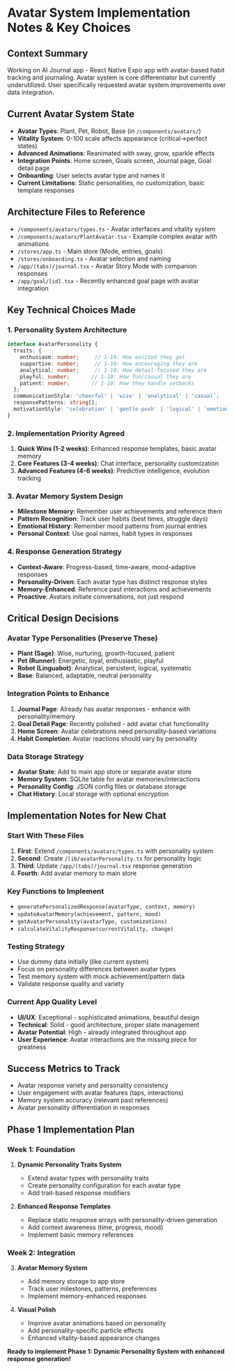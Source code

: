 # Avatar System Implementation Notes & Key Choices

## **Context Summary**
Working on AI Journal app - React Native Expo app with avatar-based habit tracking and journaling. Avatar system is core differentiator but currently underutilized. User specifically requested avatar system improvements over data integration.

## **Current Avatar System State**
- **Avatar Types**: Plant, Pet, Robot, Base (in `/components/avatars/`)
- **Vitality System**: 0-100 scale affects appearance (critical→perfect states)
- **Advanced Animations**: Reanimated with sway, grow, sparkle effects
- **Integration Points**: Home screen, Goals screen, Journal page, Goal detail page
- **Onboarding**: User selects avatar type and names it
- **Current Limitations**: Static personalities, no customization, basic template responses

## **Architecture Files to Reference**
- `/components/avatars/types.ts` - Avatar interfaces and vitality system
- `/components/avatars/PlantAvatar.tsx` - Example complex avatar with animations
- `/stores/app.ts` - Main store (Mode, entries, goals)
- `/stores/onboarding.ts` - Avatar selection and naming
- `/app/(tabs)/journal.tsx` - Avatar Story Mode with companion responses
- `/app/goal/[id].tsx` - Recently enhanced goal page with avatar integration

## **Key Technical Choices Made**

### **1. Personality System Architecture**
```typescript
interface AvatarPersonality {
  traits: {
    enthusiasm: number;     // 1-10: How excited they get
    supportive: number;     // 1-10: How encouraging they are  
    analytical: number;     // 1-10: How detail-focused they are
    playful: number;       // 1-10: How fun/casual they are
    patient: number;       // 1-10: How they handle setbacks
  };
  communicationStyle: 'cheerful' | 'wise' | 'analytical' | 'casual';
  responsePatterns: string[];
  motivationStyle: 'celebration' | 'gentle-push' | 'logical' | 'emotional';
}
```

### **2. Implementation Priority Agreed**
1. **Quick Wins (1-2 weeks)**: Enhanced response templates, basic avatar memory
2. **Core Features (3-4 weeks)**: Chat interface, personality customization  
3. **Advanced Features (4-6 weeks)**: Predictive intelligence, evolution tracking

### **3. Avatar Memory System Design**
- **Milestone Memory**: Remember user achievements and reference them
- **Pattern Recognition**: Track user habits (best times, struggle days)
- **Emotional History**: Remember mood patterns from journal entries
- **Personal Context**: Use goal names, habit types in responses

### **4. Response Generation Strategy**
- **Context-Aware**: Progress-based, time-aware, mood-adaptive responses
- **Personality-Driven**: Each avatar type has distinct response styles
- **Memory-Enhanced**: Reference past interactions and achievements
- **Proactive**: Avatars initiate conversations, not just respond

## **Critical Design Decisions**

### **Avatar Type Personalities (Preserve These)**
- **Plant (Sage)**: Wise, nurturing, growth-focused, patient
- **Pet (Runner)**: Energetic, loyal, enthusiastic, playful
- **Robot (Linguabot)**: Analytical, persistent, logical, systematic
- **Base**: Balanced, adaptable, neutral personality

### **Integration Points to Enhance**
1. **Journal Page**: Already has avatar responses - enhance with personality/memory
2. **Goal Detail Page**: Recently polished - add avatar chat functionality
3. **Home Screen**: Avatar celebrations need personality-based variations
4. **Habit Completion**: Avatar reactions should vary by personality

### **Data Storage Strategy**
- **Avatar State**: Add to main app store or separate avatar store
- **Memory System**: SQLite table for avatar memories/interactions
- **Personality Config**: JSON config files or database storage
- **Chat History**: Local storage with optional encryption

## **Implementation Notes for New Chat**

### **Start With These Files**
1. **First**: Extend `/components/avatars/types.ts` with personality system
2. **Second**: Create `/lib/avatarPersonality.ts` for personality logic
3. **Third**: Update `/app/(tabs)/journal.tsx` response generation
4. **Fourth**: Add avatar memory to main store

### **Key Functions to Implement**
- `generatePersonalizedResponse(avatarType, context, memory)` 
- `updateAvatarMemory(achievement, pattern, mood)`
- `getAvatarPersonality(avatarType, customizations)`
- `calculateVitalityResponse(currentVitality, change)`

### **Testing Strategy**
- Use dummy data initially (like current system)
- Focus on personality differences between avatar types
- Test memory system with mock achievement/pattern data
- Validate response quality and variety

### **Current App Quality Level**
- **UI/UX**: Exceptional - sophisticated animations, beautiful design
- **Technical**: Solid - good architecture, proper state management
- **Avatar Potential**: High - already integrated throughout app
- **User Experience**: Avatar interactions are the missing piece for greatness

## **Success Metrics to Track**
- Avatar response variety and personality consistency
- User engagement with avatar features (taps, interactions)
- Memory system accuracy (relevant past references)
- Avatar personality differentiation in responses

## **Phase 1 Implementation Plan**

### **Week 1: Foundation**
1. **Dynamic Personality Traits System**
   - Extend avatar types with personality traits
   - Create personality configuration for each avatar type
   - Add trait-based response modifiers

2. **Enhanced Response Templates**
   - Replace static response arrays with personality-driven generation
   - Add context awareness (time, progress, mood)
   - Implement basic memory references

### **Week 2: Integration**
3. **Avatar Memory System**
   - Add memory storage to app store
   - Track user milestones, patterns, preferences
   - Implement memory-enhanced responses

4. **Visual Polish**
   - Improve avatar animations based on personality
   - Add personality-specific particle effects
   - Enhanced vitality-based appearance changes

**Ready to implement Phase 1: Dynamic Personality System with enhanced response generation!**